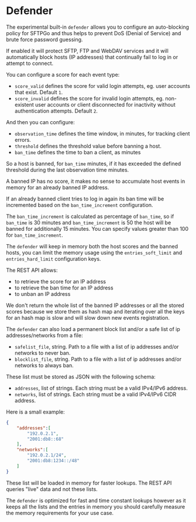 # Defender

The experimental built-in `defender` allows you to configure an auto-blocking policy for SFTPGo and thus helps to prevent DoS (Denial of Service) and brute force password guessing.

If enabled it will protect SFTP, FTP and WebDAV services and it will automatically block hosts (IP addresses) that continually fail to log in or attempt to connect.

You can configure a score for each event type:

- `score_valid` defines the score for valid login attempts, eg. user accounts that exist. Default `1`.
- `score_invalid` defines the score for invalid login attempts, eg. non-existent user accounts or client disconnected for inactivity without authentication attempts. Default `2`.

And then you can configure:

- `observation_time` defines the time window, in minutes, for tracking client errors.
- `threshold` defines the threshold value before banning a host.
- `ban_time` defines the time to ban a client, as minutes

So a host is banned, for `ban_time` minutes, if it has exceeded the defined threshold during the last observation time minutes.

A banned IP has no score, it makes no sense to accumulate host events in memory for an already banned IP address.

If an already banned client tries to log in again its ban time will be incremented based on the `ban_time_increment` configuration.

The `ban_time_increment` is calculated as percentage of `ban_time`, so if `ban_time` is 30 minutes and `ban_time_increment` is 50 the host will be banned for additionally 15 minutes. You can specify values greater than 100 for `ban_time_increment`.

The `defender` will keep in memory both the host scores and the banned hosts, you can limit the memory usage using the `entries_soft_limit` and `entries_hard_limit` configuration keys.

The REST API allows:

- to retrieve the score for an IP address
- to retrieve the ban time for an IP address
- to unban an IP address

We don't return the whole list of the banned IP addresses or all the stored scores because we store them as hash map and iterating over all the keys for an hash map is slow and will slow down new events registration.

The `defender` can also load a permanent block list and/or a safe list of ip addresses/networks from a file:

- `safelist_file`, string. Path to a file with a list of ip addresses and/or networks to never ban.
- `blocklist_file`, string. Path to a file with a list of ip addresses and/or networks to always ban.

These list must be stored as JSON with the following schema:

- `addresses`, list of strings. Each string must be a valid IPv4/IPv6 address.
- `networks`, list of strings. Each string must be a valid IPv4/IPv6 CIDR address.

Here is a small example:

```json
{
    "addresses":[
        "192.0.2.1",
        "2001:db8::68"
    ],
    "networks":[
        "192.0.2.1/24",
        "2001:db8:1234::/48"
    ]
}
```

These list will be loaded in memory for faster lookups. The REST API queries "live" data and not these lists.

The `defender` is optimized for fast and time constant lookups however as it keeps all the lists and the entries in memory you should carefully measure the memory requirements for your use case.
